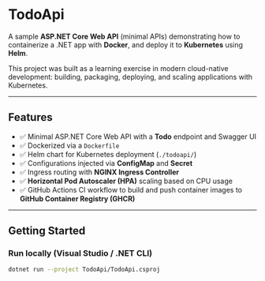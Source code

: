 # TodoApi

A sample **ASP.NET Core Web API** (minimal APIs) demonstrating how to containerize a .NET app with **Docker**, and deploy it to **Kubernetes** using **Helm**.  

This project was built as a learning exercise in modern cloud-native development: building, packaging, deploying, and scaling applications with Kubernetes.  

---

## Features
- ✅ Minimal ASP.NET Core Web API with a **Todo** endpoint and Swagger UI  
- ✅ Dockerized via a `Dockerfile`  
- ✅ Helm chart for Kubernetes deployment (`./todoapi/`)  
- ✅ Configurations injected via **ConfigMap** and **Secret**  
- ✅ Ingress routing with **NGINX Ingress Controller**  
- ✅ **Horizontal Pod Autoscaler (HPA)** scaling based on CPU usage  
- ✅ GitHub Actions CI workflow to build and push container images to **GitHub Container Registry (GHCR)**  

---

## Getting Started

### Run locally (Visual Studio / .NET CLI)
```bash
dotnet run --project TodoApi/TodoApi.csproj
